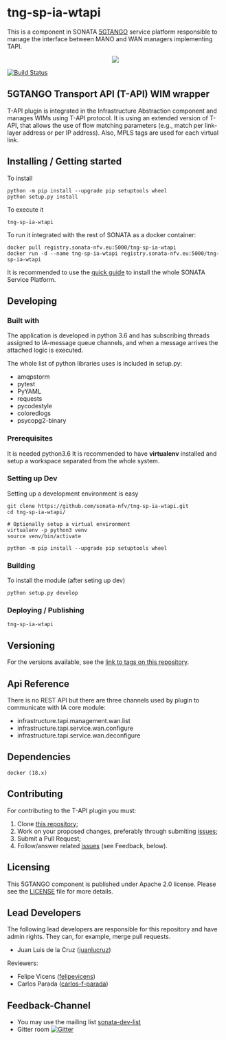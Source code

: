 # tng-sp-ia-wtapi
This is a component in SONATA [5GTANGO](http://www.5gtango.eu) service platform responsible to manage the interface between MANO and WAN managers implementing TAPI.

<p align="center"><img src="https://github.com/sonata-nfv/tng-api-gtw/wiki/images/sonata-5gtango-logo-500px.png" /></p>

[![Build Status](http://jenkins.sonata-nfv.eu/buildStatus/icon?job=tng-vnv-curator/master)](https://jenkins.sonata-nfv.eu/job/tng-vnv-curator)

## 5GTANGO Transport API (T-API) WIM wrapper

T-API plugin is integrated in the Infrastructure Abstraction component and manages WIMs using T-API protocol. It is using an extended version of T-API, that allows the use of flow matching parameters (e.g., match per link-layer address or per IP address). Also, MPLS tags are used for each virtual link.

## Installing / Getting started

To install

```shell
python -m pip install --upgrade pip setuptools wheel
python setup.py install
```

To execute it

```shell
tng-sp-ia-wtapi
```


To run it integrated with the rest of SONATA as a docker container:

```shell
docker pull registry.sonata-nfv.eu:5000/tng-sp-ia-wtapi
docker run -d --name tng-sp-ia-wtapi registry.sonata-nfv.eu:5000/tng-sp-ia-wtapi
```
It is recommended to use the [quick guide](https://sonata-nfv.github.io/sp-installation) to install the whole SONATA Service Platform.

## Developing

### Built with

The application is developed in python 3.6 and  has subscribing threads assigned to IA-message queue channels, and when a message arrives the attached logic is executed.

The whole list of python libraries uses is included in setup.py:

 * amqpstorm
 * pytest
 * PyYAML
 * requests
 * pycodestyle
 * coloredlogs
 * psycopg2-binary
 
### Prerequisites

It is needed python3.6 It is recommended to have **virtualenv** installed and setup a workspace separated from the whole system.

### Setting up Dev

Setting up a development environment is easy

```shell
git clone https://github.com/sonata-nfv/tng-sp-ia-wtapi.git
cd tng-sp-ia-wtapi/

# Optionally setup a virtual environment
virtualenv -p python3 venv
source venv/bin/activate

python -m pip install --upgrade pip setuptools wheel
```

### Building

To install the module (after seting up dev)

```shell
python setup.py develop
```

### Deploying / Publishing

```shell
tng-sp-ia-wtapi
```

## Versioning

For the versions available, see the [link to tags on this repository](https://github.com/sonata-nfv/tng-sp-ia-wtapi/releases).

## Api Reference

There is no REST API but there are three channels used by plugin to communicate with IA core module:

 * infrastructure.tapi.management.wan.list
 * infrastructure.tapi.service.wan.configure
 * infrastructure.tapi.service.wan.deconfigure

## Dependencies

`docker (18.x)`

## Contributing
For contributing to the T-API plugin you must:

1. Clone [this repository](http://github.com/sonata-nfv/tng-sp-ia-wtapi);
1. Work on your proposed changes, preferably through submiting [issues](https://github.com/sonata-nfv/tng-sp-ia-wtapi/issues);
1. Submit a Pull Request;
1. Follow/answer related [issues](https://github.com/sonata-nfv/tng-sp-ia-wtapi/issues) (see Feedback, below).

## Licensing

This 5GTANGO component is published under Apache 2.0 license. Please see the [LICENSE](LICENSE) file for more details.

## Lead Developers

The following lead developers are responsible for this repository and have admin rights. They can, for example, merge pull requests.

* Juan Luis de la Cruz ([juanlucruz](https://github.com/juanlucruz))

Reviewers:

* Felipe Vicens ([felipevicens](https://github.com/felipevicens))
* Carlos Parada ([carlos-f-parada](https://github.com/carlos-f-parada))

## Feedback-Channel

- You may use the mailing list [sonata-dev-list](mailto:sonata-dev@lists.atosresearch.eu)
- Gitter room [![Gitter](https://badges.gitter.im/sonata-nfv/Lobby.svg)](https://gitter.im/sonata-nfv/Lobby?utm_source=badge&utm_medium=badge&utm_campaign=pr-badge)



